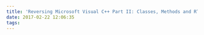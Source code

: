 ```yaml
---
title: 'Reversing Microsoft Visual C++ Part II: Classes, Methods and RTTI'
date: 2017-02-22 12:06:35
tags:
---
```

